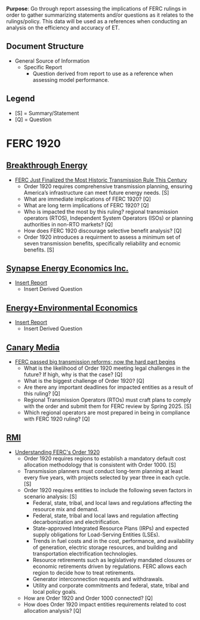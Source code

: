 **Purpose**: Go through report assessing the implications of FERC rulings in order to gather summarizing statements and/or questions as it relates to the rulings/policy. This data will be used as a references when conducting an analysis on the efficiency and accuracy of ET.

Document Structure
-----------------------------------------------------------
- General Source of Information
    - Specific Report
        - Question derived from report to use as a reference when assessing model performance.

**Legend**
-----------------------------------------------------------
* [S] = Summary/Statement
* [Q] = Question

**FERC 1920**
===========================================================
[Breakthrough Energy](https://www.breakthroughenergy.org/)
-----------------------------------------------------------
* [FERC Just Finalized the Most Historic Transmission Rule This Century](https://www.breakthroughenergy.org/news/ferc-transmission-rule/)
    * Order 1920 requires comprehensive transmission planning, ensuring America’s infrastructure can meet future energy needs. [S]
    * What are immediate implications of FERC 1920? [Q]
    * What are long term implications of FERC 1920? [Q]
    * Who is impacted the most by this ruling? regional transmission operators (RTOS), Independent System Operators (ISOs) or planning authorities in non-RTO markets? [Q]
    * How does FERC 1920 discourage selective benefit analysis? [Q]
    * Order 1920 introduces a requirment to assess a minimum set of seven transmission benefits, specifically reliability and ecnomic benefits. [S]



[Synapse Energy Economics Inc.](https://www.synapse-energy.com/)
-----------------------------------------------------------
* [Insert Report]()
    * Insert Derived Question

[Energy+Environmental Economics](https://www.ethree.com/)
-----------------------------------------------------------
* [Insert Report]()
    * Insert Derived Question

[Canary Media](https://www.potomaceconomics.com/)
-----------------------------------------------------------
* [FERC passed big transmission reforms; now the hard part begins](https://www.canarymedia.com/articles/transmission/ferc-passed-big-transmission-reforms-now-the-hard-part-begins)
    * What is the likelihood of Order 1920 meeting legal challenges in the future? If high, why is that the case? [Q]
    * What is the biggest challenge of Order 1920? [Q]
    * Are there any important deadlines for impacted entities as a result of this ruling? [Q]
    * Regional Transmission Operators (RTOs) must craft plans to comply with the order and submit them for FERC review by Spring 2025. [S]
    * Which regional operators are most prepared in being in compliance with FERC 1920 ruling? [Q]  


[RMI](https://rmi.org/)
-----------------------------------------------------------
* [Understanding FERC's Order 1920](https://rmi.org/insight/understanding-fercs-order-1920/)
    * Order 1920 requires regions to establish a mandatory default cost allocation methodology that is consistent with Order 1000. [S]
    * Transmission planners must conduct long-term planning at least every five years, with projects selected by year three in each cycle. [S]
    * Order 1920 requires entities to include the following seven factors in scenario analysis: [S]
        * Federal, state, tribal, and local laws and regulations affecting the resource mix and demand.
        * Federal, state, tribal and local laws and regulation affecting decarbonization and electrification. 
        * State-approved Integrated Resource Plans (IRPs) and expected supply obligations for Load-Serving Entities (LSEs).
        * Trends in fuel costs and in the cost, performance, and availability of generation, electric storage resources, and building and transportation electrification technologies.
        * Resource retirements such as legislatively mandated closures or economic retirements driven by regulations. FERC allows each region to decide how to treat retirements. 
        * Generator interconnection requests and withdrawals. 
        * Utility and corporate commitments and federal, state, tribal and local policy goals. 
    * How are Order 1920 and Order 1000 connected? [Q]
    * How does Order 1920 impact entities requirements related to cost allocation analysis? [Q]


